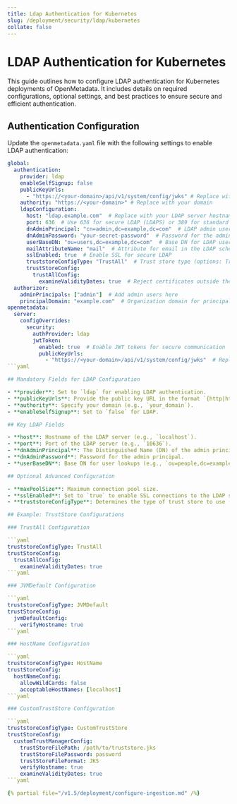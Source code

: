 ```yaml
---
title: Ldap Authentication for Kubernetes
slug: /deployment/security/ldap/kubernetes
collate: false
---
```


# LDAP Authentication for Kubernetes

This guide outlines how to configure LDAP authentication for Kubernetes deployments of OpenMetadata. It includes details on required configurations, optional settings, and best practices to ensure secure and efficient authentication.

## Authentication Configuration

Update the `openmetadata.yaml` file with the following settings to enable LDAP authentication:

```yaml
global:
  authentication:
    provider: ldap
    enableSelfSignup: false
    publicKeyUrls:
      - "https://<your-domain>/api/v1/system/config/jwks" # Replace with your domain
    authority: "https://<your-domain>" # Replace with your domain
    ldapConfiguration:
      host: "ldap.example.com"  # Replace with your LDAP server hostname
      port: 636  # Use 636 for secure LDAP (LDAPS) or 389 for standard LDAP
      dnAdminPrincipal: "cn=admin,dc=example,dc=com"  # LDAP admin user DN
      dnAdminPassword: "your-secret-password"  # Password for the admin user
      userBaseDN: "ou=users,dc=example,dc=com"  # Base DN for LDAP users
      mailAttributeName: "mail"  # Attribute for email in the LDAP schema
      sslEnabled: true  # Enable SSL for secure LDAP
      truststoreConfigType: "TrustAll"  # Trust store type (options: TrustAll, JVMDefault, HostName, CustomTrustStore)
      trustStoreConfig:
        trustAllConfig:
          examineValidityDates: true  # Reject certificates outside the validity window
  authorizer:
    adminPrincipals: ["admin"]  # Add admin users here
    principalDomain: "example.com"  # Organization domain for principal matching
openmetadata:
  server:
    configOverrides:
      security:
        authProvider: ldap
        jwtToken:
          enabled: true  # Enable JWT tokens for secure communication
          publicKeyUrls:
            - "https://<your-domain>/api/v1/system/config/jwks"  # Replace with your domain
```yaml

## Mandatory Fields for LDAP Configuration

- **provider**: Set to `ldap` for enabling LDAP authentication.
- **publicKeyUrls**: Provide the public key URL in the format `{http|https}://{your_domain}:{port}/api/v1/system/config/jwks`.
- **authority**: Specify your domain (e.g., `your_domain`).
- **enableSelfSignup**: Set to `false` for LDAP.

## Key LDAP Fields

- **host**: Hostname of the LDAP server (e.g., `localhost`).
- **port**: Port of the LDAP server (e.g., `10636`).
- **dnAdminPrincipal**: The Distinguished Name (DN) of the admin principal (e.g., `cn=admin,dc=example,dc=com`).
- **dnAdminPassword**: Password for the admin principal.
- **userBaseDN**: Base DN for user lookups (e.g., `ou=people,dc=example,dc=com`).

## Optional Advanced Configuration

- **maxPoolSize**: Maximum connection pool size.
- **sslEnabled**: Set to `true` to enable SSL connections to the LDAP server.
- **truststoreConfigType**: Determines the type of trust store to use (`CustomTrustStore`, `HostName`, `JVMDefault`, or `TrustAll`).

## Example: TrustStore Configurations

### TrustAll Configuration

```yaml
truststoreConfigType: TrustAll
trustStoreConfig:
  trustAllConfig:
    examineValidityDates: true
```yaml

### JVMDefault Configuration

```yaml
truststoreConfigType: JVMDefault
trustStoreConfig:
  jvmDefaultConfig:
    verifyHostname: true
```yaml

### HostName Configuration

```yaml
truststoreConfigType: HostName
trustStoreConfig:
  hostNameConfig:
    allowWildCards: false
    acceptableHostNames: [localhost]
```yaml

### CustomTrustStore Configuration

```yaml
truststoreConfigType: CustomTrustStore
trustStoreConfig:
  customTrustManagerConfig:
    trustStoreFilePath: /path/to/truststore.jks
    trustStoreFilePassword: password
    trustStoreFileFormat: JKS
    verifyHostname: true
    examineValidityDates: true
```yaml

{% partial file="/v1.5/deployment/configure-ingestion.md" /%}
